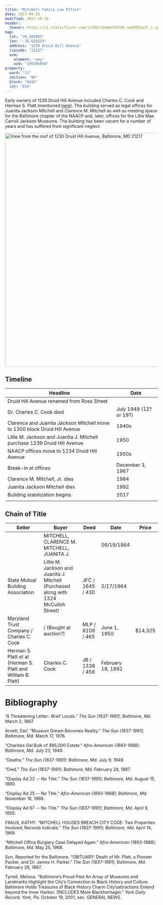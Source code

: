```yaml
---
title: "Mitchell Family Law Office"
date: 2017-09-25
modified: 2017-10-16
header:
  teaser: https://c1.staticflickr.com/1/586/32486334784_aa85051e31_z.jpg
map:
  lat: "39.302065"
  lon: "-76.628253"
  address: "1239 Druid Hill Avenue"
  zipcode: "21217"
  osm:
    element: "way"
    uid: "336395894"
property:
  ward: "11"
  section: "06"
  block: "0416"
  lot: "016"
---
```


Early owners of 1239 Druid Hill Avenue included Charles C. Cook and Herman S. Platt (mentioned [here](https://books.google.com/books?id=apEvAAAAYAAJ&pg=PA16-IA3&dq=%22Herman+S.+Platt%22+baltimore&hl=en&sa=X&ved=0ahUKEwjisKbKksHWAhVGjJQKHT__DGgQ6AEIJjAA#v=onepage&q=%22Herman%20S.%20Platt%22%20baltimore)). The building served as legal offices for Juanita Jackson Mitchell and Clarence M. Mitchell as well as meeting space for the Baltimore chapter of the NAACP and, later, offices for the Lillie Mae Carroll Jackson Museums. The building has been vacant for a number of years and has suffered from significant neglect.

<a data-flickr-embed="true"  href="https://www.flickr.com/photos/baltimoreheritage/32486334784/in/photolist-UpzpiL-Tno3uq-UAdkqL-TnnZGw-UpzEco-S1ozPG-S1oA9u-WRGLsC-REn3vu-S1oBaC-S1oBqC-S1oATf-S2qckH-S9Qjzs-QVUjZ1-RYPV4W-QVUBod-QYrSh6-S9Q3ML-S2pwaZ-SdpWED-WzfQKd-Rjztnw-Rjztg9-Ry4HGT-QjiRyB-Rut8ch-RjztJJ-Ry4KRc-Ry4L7T-S8E71e-Scm8EJ-RuGXwq-RuGXRo-RuGXHC-DgU6Kn-D7jY1S-D7jWHb-DgU4cB-CjokK5-CjvttX-CjvsHP-8Jjhay-8JjgVj-8Jgd2X-8JgcQg-8Jgcep-8Jjg7u-RuGXiu-8Jjhkh" title="View from the roof of 1230 Druid Hill Avenue, Baltimore, MD 21217"><img src="https://farm1.staticflickr.com/586/32486334784_aa85051e31_b.jpg" width="1024" height="769" alt="View from the roof of 1230 Druid Hill Avenue, Baltimore, MD 21217"></a><script async src="//embedr.flickr.com/assets/client-code.js" charset="utf-8"></script>

## Timeline

| Headline                                 | Date                   |
| ---------------------------------------- | ---------------------- |
| Druid Hill Avenue renamed from Ross Street |                        |
| Dr. Charles C. Cook died                 | July 1949 (12? or 19?) |
| Clarence and Juanita Jackson Mitchell move to 1300 block Druid Hill Avenue | 1940s                  |
| Lillie M. Jackson and Juanita J. Mitchell purchase 1239 Druid Hill Avenue | 1950                   |
| NAACP offices move to 1234 Druid Hill Avenue | 1950s                  |
| Break-in at offices                      | December 3, 1967       |
| Clarence M. Mitchell, Jr. dies           | 1984                   |
| Juanita Jackson Mitchell dies            | 1992                   |
| Building stabilization begins            | 2017                   |
|                                          |                        |

## Chain of Title

| Seller                                   | Buyer                                    | Deed             | Date              | Price   |
| ---------------------------------------- | ---------------------------------------- | ---------------- | ----------------- | ------- |
|                                          | MITCHELL, CLARENCE M.  MITCHELL, JUANITA J. |                  | 06/19/1964        |         |
| State Mutual Building Association        | Lillie M. Jackson and Juanita J. Mitchell (Purchased along with 1324 McCulloh Street) | JFC / 1645 / 430 | 2/17/1964         |         |
| Maryland Trust Company / Charles C. Cook | / (Bought at auction?)                   | MLP / 8109 / 465 | June 1, 1950      | $14,325 |
| Herman S. Platt et al (Herman S. Platt and William B. Platt) | Charles C. Cook                          | JB / 1338 / 456  | February 18, 1891 |         |

# Bibliography

“A Threatening Letter.: Brief Locals.” *The Sun (1837-1991); Baltimore, Md.* March 2, 1887.

Arnett, Earl. “Museum Dream Becomes Reality.” *The Sun (1837-1991); Baltimore, Md.* March 17, 1976.

“Charities Gel Bulk of $85,000 Estate.” *Afro-American (1893-1988); Baltimore, Md.* July 23, 1949.

“Deaths.” *The Sun (1837-1991); Baltimore, Md.* July 9, 1949.

“Died.” *The Sun (1837-1991); Baltimore, Md.* February 28, 1887.

“Display Ad 22 -- No Title.” *The Sun (1837-1991); Baltimore, Md.* August 15, 1890.

“Display Ad 25 -- No Title.” *Afro-American (1893-1988); Baltimore, Md.* November 16, 1968.

“Display Ad 67 -- No Title.” *The Sun (1837-1991); Baltimore, Md.* April 9, 1950.

FRAUS, KATHY. “MITCHELL HOUSES BREACH CITY CODE: Two Properties Involved, Records Indicate.” *The Sun (1837-1991); Baltimore, Md.* April 14, 1969.

“Mitchell Office Burglary Case Delayed Again.” *Afro-American (1893-1988); Baltimore, Md.* May 25, 1968.

Sun, Reported for the Baltimore. “OBITUARY: Death of Mr. Platt, a Pioneer Packer, and Dr. James H. Parker.” *The Sun (1837-1991); Baltimore, Md.* February 28, 1887.

Tyrrell, Melissa. “Baltimore’s Proud Past An Array of Museums and Landmarks Highlight the City’s Connection to Black History and Culture. Baltimore Holds Treasures of Black History Charm City’sattractions Extend beyond the Inner Harbor. (INCLUDES More Blackheritage).” *York Daily Record; York, Pa.* October 19, 2001, sec. GENERAL NEWS.